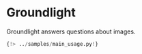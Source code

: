 # Groundlight

Groundlight answers questions about images.

```python
{!> ../samples/main_usage.py!}
```
